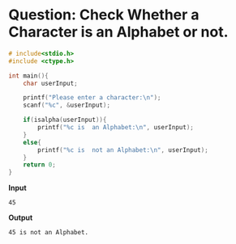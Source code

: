 # Question: Check Whether a Character is an Alphabet or not.

```c
# include<stdio.h>
#include <ctype.h>

int main(){
    char userInput;

    printf("Please enter a character:\n");
    scanf("%c", &userInput);

    if(isalpha(userInput)){
        printf("%c is  an Alphabet:\n", userInput);
    }
    else{
        printf("%c is  not an Alphabet:\n", userInput);
    }
    return 0;
}
```

**Input**

```
45
```
**Output**

```
45 is not an Alphabet.
```
